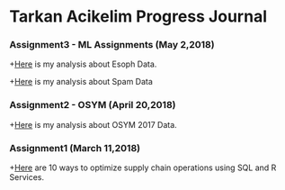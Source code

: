 ﻿

# Tarkan Acikelim Progress Journal



### **Assignment3 - ML Assignments** (May 2,2018)

+[Here](esophdata.html) is my analysis about Esoph Data.

+[Here](spam_data.html) is my analysis about Spam Data



### **Assignment2 - OSYM** (April 20,2018)

+[Here](osym1.html) is my analysis about OSYM 2017 Data.



### **Assignment1** (March 11,2018)

+[Here](examples2.html) are 10 ways to optimize supply chain operations using SQL and R Services.




